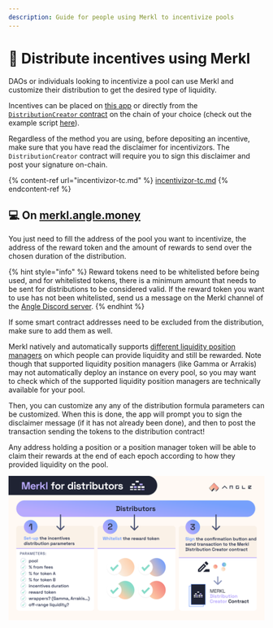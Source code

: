 ```yaml
---
description: Guide for people using Merkl to incentivize pools
---
```


# 💸 Distribute incentives using Merkl

DAOs or individuals looking to incentivize a pool can use Merkl and customize their distribution to get the desired type of liquidity.

Incentives can be placed on [this app](https://merkl.angle.money) or directly from the [`DistributionCreator` contract](helpers.md) on the chain of your choice (check out the example script [here](integration-guide.md#send-rewards-to-pools)).

Regardless of the method you are using, before depositing an incentive, make sure that you have read the disclaimer for incentivizors. The `DistributionCreator` contract will require you to sign this disclaimer and post your signature on-chain.

{% content-ref url="incentivizor-tc.md" %}
[incentivizor-tc.md](incentivizor-tc.md)
{% endcontent-ref %}

## 💻 On [merkl.angle.money](https://merkl.angle.money)

You just need to fill the address of the pool you want to incentivize, the address of the reward token and the amount of rewards to send over the chosen duration of the distribution.

{% hint style="info" %}
Reward tokens need to be whitelisted before being used, and for whitelisted tokens, there is a minimum amount that needs to be sent for distributions to be considered valid. If the reward token you want to use has not been whitelisted, send us a message on the Merkl channel of the [Angle Discord server](https://discord.gg/ByFYzSUt).
{% endhint %}

If some smart contract addresses need to be excluded from the distribution, make sure to add them as well.

Merkl natively and automatically supports [different liquidity position managers](helpers.md) on which people can provide liquidity and still be rewarded. Note though that supported liquidity position managers (like Gamma or Arrakis) may not automatically deploy an instance on every pool, so you may want to check which of the supported liquidity position managers are technically available for your pool.

Then, you can customize any any of the distribution formula parameters can be customized. When this is done, the app will prompt you to sign the disclaimer message (if it has not already been done), and then to post the transaction sending the tokens to the distribution contract!

Any address holding a position or a position manager token will be able to claim their rewards at the end of each epoch according to how they provided liquidity on the pool.

![Merkl Script](/.gitbook/assets/docs-merkl-for-distributors.png)
